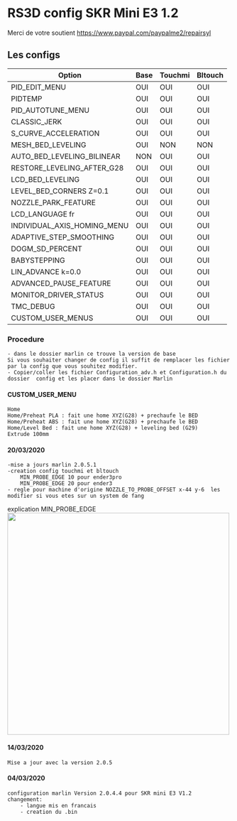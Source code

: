 # RS3D config SKR Mini E3 1.2
   Merci de votre soutient https://www.paypal.com/paypalme2/repairsyl

## Les configs

   
 Option                         |Base      |  Touchmi |  Bltouch |
 -------------------------------|----------|----------|----------|
 PID_EDIT_MENU                  |   OUI    |   OUI    |   OUI    |
 PIDTEMP                        |   OUI    |   OUI    |   OUI    |
 PID_AUTOTUNE_MENU              |   OUI    |   OUI    |   OUI    |
 CLASSIC_JERK                   |   OUI    |   OUI    |   OUI    |  
 S_CURVE_ACCELERATION           |   OUI    |   OUI    |   OUI    |
 MESH_BED_LEVELING              |   OUI    |   NON    |   NON    |
 AUTO_BED_LEVELING_BILINEAR     |   NON    |   OUI    |   OUI    |
 RESTORE_LEVELING_AFTER_G28     |   OUI    |   OUI    |   OUI    |
 LCD_BED_LEVELING               |   OUI    |   OUI    |   OUI    |
 LEVEL_BED_CORNERS Z=0.1        |   OUI    |   OUI    |   OUI    |
 NOZZLE_PARK_FEATURE            |   OUI    |   OUI    |   OUI    |
 LCD_LANGUAGE fr                |   OUI    |   OUI    |   OUI    |
 INDIVIDUAL_AXIS_HOMING_MENU    |   OUI    |   OUI    |   OUI    |
 ADAPTIVE_STEP_SMOOTHING        |   OUI    |   OUI    |   OUI    |
 DOGM_SD_PERCENT                |   OUI    |   OUI    |   OUI    |
 BABYSTEPPING                   |   OUI    |   OUI    |   OUI    |
 LIN_ADVANCE k=0.0              |   OUI    |   OUI    |   OUI    |
 ADVANCED_PAUSE_FEATURE         |   OUI    |   OUI    |   OUI    |
 MONITOR_DRIVER_STATUS          |   OUI    |   OUI    |   OUI    |
 TMC_DEBUG                      |   OUI    |   OUI    |   OUI    |
 CUSTOM_USER_MENUS              |   OUI    |   OUI    |   OUI    |
 
### Procedure 
    - dans le dossier marlin ce trouve la version de base
    Si vous souhaiter changer de config il suffit de remplacer les fichier par la config que vous souhitez modifier. 
    - Copier/coller les fichier Configuration_adv.h et Configuration.h du dossier  config et les placer dans le dossier Marlin
    
#### CUSTOM_USER_MENU
    Home
    Home/Preheat PLA : fait une home XYZ(G28) + prechaufe le BED 
    Home/Preheat ABS : fait une home XYZ(G28) + prechaufe le BED 
    Home/Level Bed : fait une home XYZ(G28) + leveling bed (G29)
    Extrude 100mm   


#### 20/03/2020
    -mise a jours marlin 2.0.5.1
    -creation config touchmi et bltouch
        MIN_PROBE_EDGE 10 pour ender3pro
        MIN_PROBE_EDGE 20 pour ender3 
    - regle pour machine d'origine NOZZLE_TO_PROBE_OFFSET x-44 y-6  les modifier si vous etes sur un system de fang

explication MIN_PROBE_EDGE         
<img align="center" width=500 src="https://github.com/RepairSyl/Marlin_Partage/blob/master/MIN_PROBE_EDGE.PNG" />

#### 14/03/2020
    Mise a jour avec la version 2.0.5

#### 04/03/2020
    configuration marlin Version 2.0.4.4 pour SKR mini E3 V1.2 
    changement:
        - langue mis en francais
        - creation du .bin
